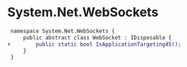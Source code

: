 # System.Net.WebSockets

``` diff
 namespace System.Net.WebSockets {
     public abstract class WebSocket : IDisposable {
+        public static bool IsApplicationTargeting45();
     }
 }
```

